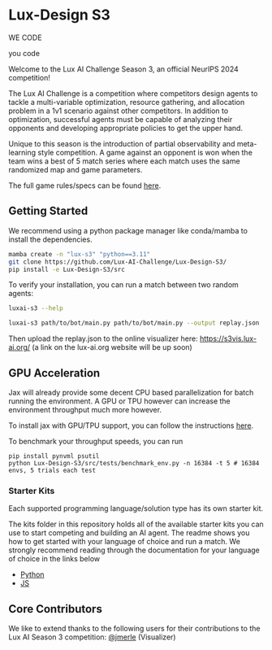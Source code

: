 # Lux-Design S3

WE CODE

you code

Welcome to the Lux AI Challenge Season 3, an official NeurIPS 2024 competition!

The Lux AI Challenge is a competition where competitors design agents to tackle a multi-variable optimization, resource gathering, and allocation problem in a 1v1 scenario against other competitors. In addition to optimization, successful agents must be capable of analyzing their opponents and developing appropriate policies to get the upper hand.

Unique to this season is the introduction of partial observability and meta-learning style competition. A game against an opponent is won when the team wins a best of 5 match series where each match uses the same randomized map and game parameters.

The full game rules/specs can be found [here](docs/specs.md).

## Getting Started

We recommend using a python package manager like conda/mamba to install the dependencies.

```bash
mamba create -n "lux-s3" "python==3.11"
git clone https://github.com/Lux-AI-Challenge/Lux-Design-S3/
pip install -e Lux-Design-S3/src
```

To verify your installation, you can run a match between two random agents:

```bash
luxai-s3 --help
```

```bash
luxai-s3 path/to/bot/main.py path/to/bot/main.py --output replay.json
```

Then upload the replay.json to the online visualizer here: https://s3vis.lux-ai.org/ (a link on the lux-ai.org website will be up soon) 

## GPU Acceleration

Jax will already provide some decent CPU based parallelization for batch running the environment. A GPU or TPU however can increase the environment throughput much more however.

To install jax with GPU/TPU support, you can follow the instructions [here](https://jax.readthedocs.io/en/latest/installation.html).

To benchmark your throughput speeds, you can run

```
pip install pynvml psutil
python Lux-Design-S3/src/tests/benchmark_env.py -n 16384 -t 5 # 16384 envs, 5 trials each test
```

### Starter Kits

Each supported programming language/solution type has its own starter kit.

The kits folder in this repository holds all of the available starter kits you can use to start competing and building an AI agent. The readme shows you how to get started with your language of choice and run a match. We strongly recommend reading through the documentation for your language of choice in the links below

- [Python](kits/python/README.md)
- [JS](kits/js/README.md)


## Core Contributors

We like to extend thanks to the following users for their contributions to the Lux AI Season 3 competition: [@jmerle](https://github.com/jmerle) (Visualizer)
